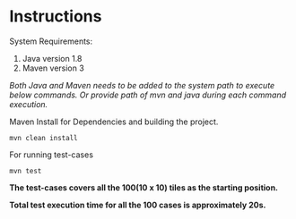 # Instructions

System Requirements:
1. Java version 1.8
2. Maven version 3

_Both Java and Maven needs to be added to the system path to execute below commands. 
Or provide path of mvn and java during each command execution._ 


Maven Install for Dependencies and building the project.

```
mvn clean install
```

For running test-cases
```
mvn test
```

**The test-cases covers all the 100(10 x 10) tiles as the starting position.**

**Total test execution time for all the 100 cases is approximately 20s.**
